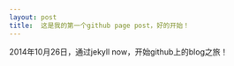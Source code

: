 ```yaml
---
layout: post
title:  这是我的第一个github page post，好的开始！
---
```


2014年10月26日，通过jekyll now，开始github上的blog之旅！
